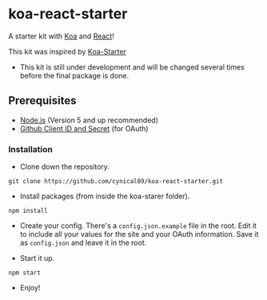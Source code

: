 # koa-react-starter
A starter kit with [Koa](http://koajs.com/) and [React](https://facebook.github.io/react/)!

This kit was inspired by [Koa-Starter](https://github.com/snollygolly/koa-starter)

* This kit is still under development and will be changed several times before the final package is done.

## Prerequisites
* [Node.js](https://nodejs.org/en/) (Version 5 and up recommended)
* [Github Client ID and Secret](https://github.com/settings/developers) (for OAuth)

### Installation

* Clone down the repository.
```
git clone https://github.com/cynical89/koa-react-starter.git
```

* Install packages (from inside the koa-starer folder).
```
npm install
```

* Create your config.  There's a `config.json.example` file in the root.  Edit it to include all your values for the site and your OAuth information.  Save it as `config.json` and leave it in the root.

* Start it up.
```
npm start
```

* Enjoy!
